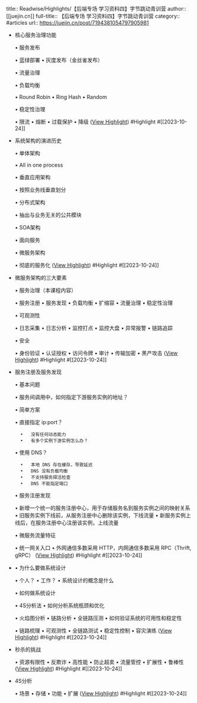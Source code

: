 title:: Readwise/Highlights/【后端专场 学习资料四】字节跳动青训营
author:: [[juejin.cn]]
full-title:: 【后端专场 学习资料四】字节跳动青训营
category:: #articles
url:: https://juejin.cn/post/7194381054797905981
- 核心服务治理功能
  
  •   服务发布
    
    •   蓝绿部署
    •   灰度发布（金丝雀发布）
  
  •   流量治理
  
  •   负载均衡
    
    •   Round Robin
    •   Ring Hash
    •   Random
  
  •   稳定性治理
    
    •   限流
    •   熔断
    •   过载保护
    •   降级 ([View Highlight](https://read.readwise.io/read/01hdg29d8wsps0d6x01qsp25nv)) #Highlight #[[2023-10-24]]
- 系统架构的演进历史
  
  •   单体架构
    
    •   All in one process
  
  •   垂直应用架构
    
    •   按照业务线垂直划分
  
  •   分布式架构
    
    •   抽出与业务无关的公共模块
  
  •   SOA架构
    
    •   面向服务
  
  •   微服务架构
    
    •   彻底的服务化 ([View Highlight](https://read.readwise.io/read/01hdg29j2zjaspkg02cc023v6v)) #Highlight #[[2023-10-24]]
- 微服务架构的三大要素
  
  •   服务治理（本课程内容）
    
    •   服务注册
    •   服务发现
    •   负载均衡
    •   扩缩容
    •   流量治理
    •   稳定性治理
  
  •   可观测性
    
    •   日志采集
    •   日志分析
    •   监控打点
    •   监控大盘
    •   异常报警
    •   链路追踪
  
  •   安全
    
    •   身份验证
    •   认证授权
    •   访问令牌
    •   审计
    •   传输加密
    •   黑产攻击 ([View Highlight](https://read.readwise.io/read/01hdg29r5avhdadj3rj2kmhxcq)) #Highlight #[[2023-10-24]]
- 服务注册及服务发现
  
  •   基本问题
    
    •   服务间调用中，如何指定下游服务实例的地址？
  
  •   简单方案
    
    •   直接指定 ip:port？
        
        •   没有任何动态能力
        •   有多个实例下游实例怎么办？
    •   使用 DNS？
        
        •   本地 DNS 存在缓存，导致延迟
        •   DNS 没有负载均衡
        •   不支持服务探活检查
        •   DNS 不能指定端口
  
  •   服务注册发现
    
    •   新增一个统一的服务注册中心，用于存储服务名到服务实例之间的映射关系
    •   旧服务实例下线前，从服务注册中心删除该实例，下线流量
    •   新服务实例上线后，在服务注册中心注册该实例，上线流量
  
  •   微服务流量特征
    
    •   统一网关入口
    •   外网通信多数采用 HTTP，内网通信多数采用 RPC（Thrift, gRPC） ([View Highlight](https://read.readwise.io/read/01hdg2agzbamhqg7h7jbkpare5)) #Highlight #[[2023-10-24]]
- •   为什么要做系统设计
    
    •   个人？
    •   工作？
  •   系统设计的概念是什么
    
  •   如何做系统设计
    
    •   4S分析法
  •   如何分析系统瓶颈和优化
    
    •   火焰图分析
    •   链路分析
    •   全链路压测
  •   如何验证系统的可用性和稳定性
    
    •   链路梳理
    •   可观测性
    •   全链路测试
    •   稳定性控制
    •   容灾演练 ([View Highlight](https://read.readwise.io/read/01hdg2bh07vhd298zej25pt334)) #Highlight #[[2023-10-24]]
- 秒杀的挑战
  
  •   资源有限性
  •   反欺诈
  •   高性能
  •   防止超卖
  •   流量管控
  •   扩展性
  •   鲁棒性 ([View Highlight](https://read.readwise.io/read/01hdg2bqq4ybjtjwdm89w3v2tn)) #Highlight #[[2023-10-24]]
- 4S分析
  
  •   场景
  •   存储
  •   功能
  •   扩展 ([View Highlight](https://read.readwise.io/read/01hdg2bvyz5c943fsfqada2103)) #Highlight #[[2023-10-24]]